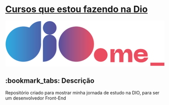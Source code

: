 <h1><a href="https://dio.me/"> Cursos que estou fazendo na Dio </a></h1>

<div style="display: inline_block">

<img src ="./dio.png" />
  
</div>

<h2>:bookmark_tabs: Descrição</h2>
<p>Repositório criado para mostrar minha jornada de estudo na DIO, para ser um desenvolvedor Front-End</p>